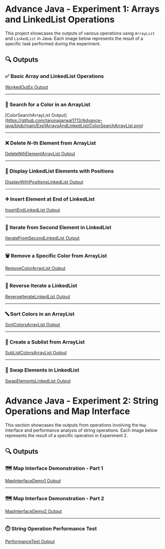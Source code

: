 # Advance Java - Experiment 1: Arrays and LinkedList Operations

This project showcases the outputs of various operations using `ArrayList` and `LinkedList` in Java. Each image below represents the result of a specific task performed during the experiment.

## 🔍 Outputs

### ✅ Basic Array and LinkedList Operations
[WorkedOutEx Output](https://github.com/tarunagarwal1713/Advance-java/blob/main/Exp1ArraysAndLinkedList/WorkedOutEx.png)

---

### 🎨 Search for a Color in an ArrayList
\[ColorSearchArrayList Output](https://github.com/tarunagarwal1713/Advance-java/blob/main/Exp1ArraysAndLinkedList/ColorSearchArrayList.png)

---

### ❌ Delete N-th Element from ArrayList
[DeleteNthElementArrayList Output](https://github.com/tarunagarwal1713/Advance-java/blob/main/Exp1ArraysAndLinkedList/DeleteNthElementArrayList.png)

---

### 📌 Display LinkedList Elements with Positions
[DisplayWithPositionsLinkedList Output](https://github.com/tarunagarwal1713/Advance-java/blob/main/Exp1ArraysAndLinkedList/DisplayWithPositionsLinkedList.png)

---

### ➕ Insert Element at End of LinkedList
[InsertEndLinkedList Output](https://github.com/tarunagarwal1713/Advance-java/blob/main/Exp1ArraysAndLinkedList/InsertEndLinkedList%20(2).png)

---

### 🔁 Iterate from Second Element in LinkedList
[IterateFromSecondLinkedList Output](https://github.com/tarunagarwal1713/Advance-java/blob/main/Exp1ArraysAndLinkedList/IterateFromSecondLinkedList.png)

---

### 🗑️ Remove a Specific Color from ArrayList
[RemoveColorArrayList Output](https://github.com/tarunagarwal1713/Advance-java/blob/main/Exp1ArraysAndLinkedList/RemoveColorArrayList.java.png)

---

### 🔄 Reverse Iterate a LinkedList
[ReverseIterateLinkedList Output](https://github.com/tarunagarwal1713/Advance-java/blob/main/Exp1ArraysAndLinkedList/ReverseIterateLinkedList.png)

---

### 🔤 Sort Colors in an ArrayList
[SortColorsArrayList Output](https://github.com/tarunagarwal1713/Advance-java/blob/main/Exp1ArraysAndLinkedList/SortColorsArrayList.png)

---

### 📂 Create a Sublist from ArrayList
[SubListColorsArrayList Output](http://github.com/tarunagarwal1713/Advance-java/blob/main/Exp1ArraysAndLinkedList/SubListColorsArrayList.png)

---

### 🔄 Swap Elements in LinkedList
[SwapElementsLinkedList Output](https://github.com/tarunagarwal1713/Advance-java/blob/main/Exp1ArraysAndLinkedList/SwapElementsLinkedList.png)


# Advance Java - Experiment 2: String Operations and Map Interface

This section showcases the outputs from operations involving the `Map` interface and performance analysis of string operations. Each image below represents the result of a specific operation in Experiment 2.

## 🔍 Outputs

### 🗺️ Map Interface Demonstration - Part 1
[MapInterfaceDemo1 Output](https://github.com/tarunagarwal1713/Advance-java/blob/main/Lab2StringOperation/MapInterfaceDemo1.png)

---

### 🗺️ Map Interface Demonstration - Part 2
[MapInterfaceDemo2 Output](https://github.com/tarunagarwal1713/Advance-java/blob/main/Lab2StringOperation/MapInterfaceDemo2.png)

---

### ⏱️ String Operation Performance Test
[PerformanceTest Output](https://github.com/tarunagarwal1713/Advance-java/blob/main/Lab2StringOperation/PerformanceTest.png)

